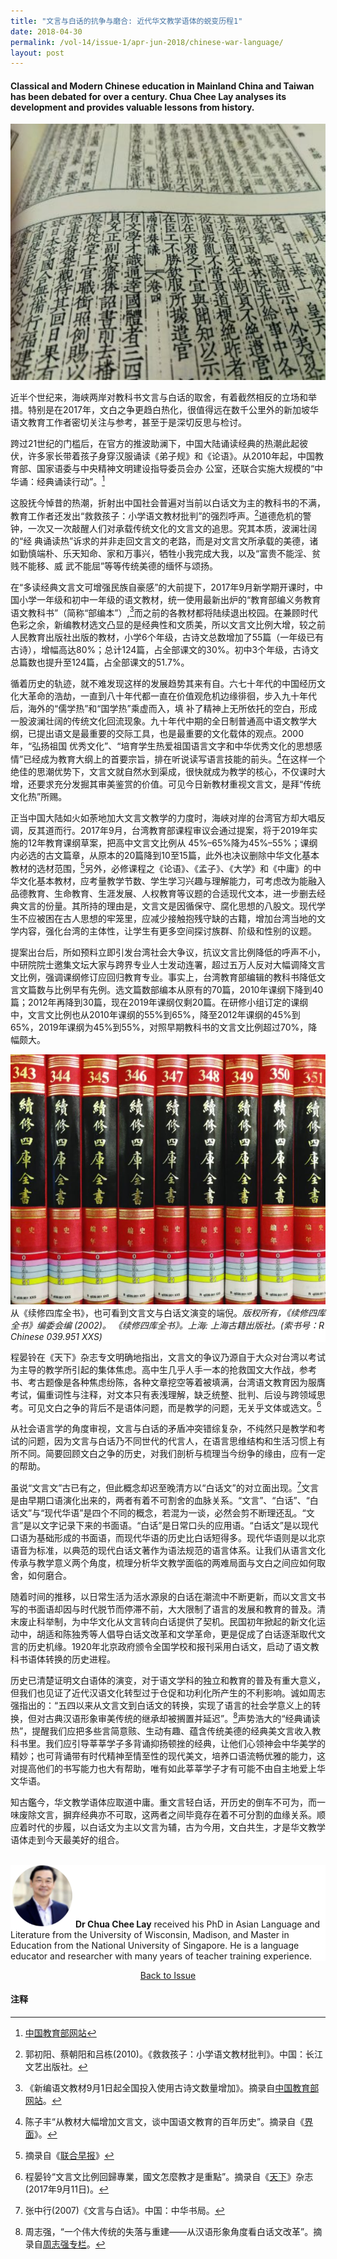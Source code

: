 ```yaml
---
title: "文言与白话的抗争与磨合: 近代华文教学语体的蜕变历程1"
date: 2018-04-30
permalink: /vol-14/issue-1/apr-jun-2018/chinese-war-language/
layout: post
---
```

#### Classical and Modern Chinese education in Mainland China and Taiwan has been debated for over a century. **Chua Chee Lay** analyses its development and provides valuable lessons from history.

<img style="width: 650px; height: 410px;" src="/images/Vol-14-issue-1/chinese/Chinese1.jpg">

近半个世纪来，海峡两岸对教科书文言与白话的取舍，有着截然相反的立场和举措。特别是在2017年，文白之争更趋白热化，很值得远在数千公里外的新加坡华语文教育工作者密切关注与参考，甚至于是深切反思与检讨。

跨过21世纪的门槛后，在官方的推波助澜下，中国大陆诵读经典的热潮此起彼伏，许多家长带着孩子身穿汉服诵读《弟子规》和《论语》。从2010年起，中国教育部、国家语委与中央精神文明建设指导委员会办
公室，还联合实施大规模的“中华诵：经典诵读行动”。[^1]

这股抚今悼昔的热潮，折射出中国社会普遍对当前以白话文为主的教科书的不满，教育工作者还发出“救救孩子：小学语文教材批判”的强烈呼声。[^2]道德危机的警钟，一次又一次敲醒人们对承载传统文化的文言文的追思。究其本质，波澜壮阔的“经 典诵读热”诉求的并非走回文言文的老路，而是对文言文所承载的美德，诸如勤慎端朴、乐天知命、家和万事兴，牺牲小我完成大我，以及“富贵不能淫、贫贱不能移、威
武不能屈”等等传统美德的缅怀与颂扬。

在“多读经典文言文可增强民族自豪感”的大前提下，2017年9月新学期开课时，中国小学一年级和初中一年级的语文教材，统一使用最新出炉的“教育部编义务教育语文教科书”（简称“部编本”）,[^3]而之前的各教材都将陆续退出校园。在兼顾时代色彩之余，新编教材选文凸显的是经典性和文质美，所以文言文比例大增，较之前人民教育出版社出版的教材，小学6个年级，古诗文总数增加了55篇（一年级已有古诗），增幅高达80%；总计124篇，占全部课文的30%。初中3个年级，古诗文总篇数也提升至124篇，占全部课文的51.7%。

循着历史的轨迹，就不难发现这样的发展趋势其来有自。六七十年代的中国经历文化大革命的浩劫，一直到八十年代都一直在价值观危机边缘徘徊，步入九十年代后，海外的“儒学热”和“国学热”乘虚而入，填
补了精神上无所依托的空白，形成一股波澜壮阔的传统文化回流现象。九十年代中期的全日制普通高中语文教学大纲，已提出语文是最重要的交际工具，也是最重要的文化载体的观点。2000年，“弘扬祖国
优秀文化”、“培育学生热爱祖国语言文字和中华优秀文化的思想感情”已经成为教育大纲上的首要宗旨，排在听说读写语言技能的前头。[^4]在这样一个绝佳的思潮优势下，文言文就自然水到渠成，很快就成为教学的核心，不仅课时大增，还要求充分发掘其审美鉴赏的价值。可见今日新教材重视文言文，是拜“传统文化热”所赐。

正当中国大陆如火如荼地加大文言文教学的力度时，海峡对岸的台湾官方却大唱反调，反其道而行。2017年9月，台湾教育部课程审议会通过提案，将于2019年实施的12年教育课纲草案，把高中文言文比例从
45%–65%降为45%–55%；课纲内必选的古文篇章，从原本的20篇降到10至15篇，此外也决议删除中华文化基本教材的选材范围，[^5]另外，必修课程之《论语》、《孟子》、《大学》和《中庸》的中华文化基本教材，应考量教学节数、学生学习兴趣与理解能力，可考虑改为能融入品德教育、生命教育、生涯发展、人权教育等议题的合适现代文本，进一步删去经典文言的份量。其所持的理由是，文言文是因循保守、腐化思想的八股文。现代学生不应被困在古人思想的牢笼里，应减少接触抱残守缺的古籍，增加台湾当地的文学内容，强化台湾的主体性，让学生有更多空间探讨族群、阶级和性别的议题。

提案出台后，所如预料立即引发台湾社会大争议，抗议文言比例降低的呼声不小，中研院院士邀集文坛大家与跨界专业人士发动连署，超过五万人反对大幅调降文言文比例，强调课纲修订应回归教育专业。事实上，台湾教育部编辑的教科书降低文言文篇数与比例早有先例。选文篇数部编本从原有的70篇，2010年课纲下降到40篇；2012年再降到30篇，现在2019年课纲仅剩20篇。在研修小组订定的课纲中，文言文比例也从2010年课纲的55%到65%，降至2012年课纲的45%到65%，2019年课纲为45%到55%，对照早期教科书的文言文比例超过70%，降幅颇大。

<img style="width: 650px; height: 400px;" src="/images/Vol-14-issue-1/chinese/Chinese2.JPG">
<div style="background-color: white;">从《续修四库全书》，也可看到文言文与白话文演变的端倪。<i>版权所有，《续修四库全书》编委会编 (2002)。
《续修四库全书》。上海: 上海古籍出版社。(索书号：R Chinese 039.951 XXS)</i></div>

程晏铃在《天下》杂志专文明确地指出，文言文的争议乃源自于大众对台湾以考试为主导的教学所引起的集体焦虑。高中生几乎人手一本的抢救国文大作战，参考书、考古题像是各种焦虑纷陈，各种文章挖空等着被填满，台湾语文教育因为服膺考试，偏重词性与注释，对文本只有表浅理解，缺乏统整、批判、后设与跨领域思考。可见文白之争的背后不是语体问题，而是教学的问题，无关乎文体或选文。[^6]

从社会语言学的角度审视，文言与白话的矛盾冲突错综复杂，不纯然只是教学和考试的问题，因为文言与白话乃不同世代的代言人，在语言思维结构和生活习惯上有所不同。简要回顾文白之争的历史，对我们剖析与梳理当今纷争的缘由，应有一定的帮助。

虽说“文言文”古已有之，但此概念却迟至晚清方以“白话文”的对立面出现。[^7]文言是由早期口语演化出来的，两者有着不可割舍的血脉关系。“文言”、“白话”、“白话文”与“现代华语”是四个不同的概念，若混为一谈，必然会剪不断理还乱。“文言”是以文字记录下来的书面语。“白话”是日常口头的应用语。“白话文”是以现代口语为基础形成的书面语，而现代华语的历史比白话短得多。现代华语则是以北京语音为标准，以典范的现代白话文著作为语法规范的语言体系。让我们从语言文化传承与教学意义两个角度，梳理分析华文教学面临的两难局面与文白之间应如何取舍，如何磨合。

随着时间的推移，以日常生活为活水源泉的白话在潮流中不断更新，而以文言文书写的书面语却因与时代脱节而停滞不前，大大限制了语言的发展和教育的普及。清末废止科举制，为中华文化从文言转向白话提供了契机。民国初年掀起的新文化运动中，胡适和陈独秀等人倡导白话文改革和文学革命，更是促成了白话逐渐取代文言的历史机缘。1920年北京政府颁令全国学校和报刊采用白话文，启动了语文教科书语体转换的历史进程。

历史已清楚证明文白语体的演变，对于语文学科的独立和教育的普及有重大意义，但我们也见证了近代汉语文化转型过于仓促和功利化所产生的不利影响。诚如周志强指出的：“五四以来从文言文到白话文的转换，实现了语言的社会学意义上的转换，但对古典汉语形象审美传统的继承却被搁置并延迟”。[^8]声势浩大的“经典诵读热”，提醒我们应把多些言简意赅、生动有趣、蕴含传统美德的经典美文言收入教科书里。我们应引导莘莘学子多背诵抑扬顿挫的经典，让他们心领神会中华美学的精妙；也可背诵带有时代精神至情至性的现代美文，培养口语流畅优雅的能力，这对提高他们的书写能力也大有帮助，唯有如此莘莘学子才有可能不由自主地爱上华文华语。

知古鑑今，华文教学语体应取道中庸。重文言轻白话，开历史的倒车不可为，而一味废除文言，摒弃经典亦不可取，这两者之间毕竟存在着不可分割的血缘关系。顺应着时代的步履，以白话文为主以文言为辅，古为今用，文白共生，才是华文教学语体走到今天最美好的组合。

<br>
<div style="background-color: white;">
<img src="/images/Vol-14-issue-1/chinese/Chinese3.JPG" style="width: 100px; height: 100px;">
<b>Dr Chua Chee Lay</b> received his PhD in Asian Language and Literature from the University of Wisconsin, Madison, and Master in Education from the National University of Singapore. He is a language educator and researcher with many years of teacher training experience.
</div>

<a href="https://biblioasia.nlb.gov.sg/vol-14/issue-1/apr-jun-2018/"><center>Back to Issue</center></a>

#### **注释**
[^1]:[中国教育部网站](http://www.moe.gov.cn/jyb_xxgk/xxgk_jyta/jyta_yys/201611/t20161117_289194.html)  
[^2]:郭初阳、蔡朝阳和吕栋(2010)。《救救孩子：小学语文教材批判》。中国：长江文艺出版社。
[^3]:《新编语文教材9月1日起全国投入使用古诗文数量增加》。摘录自[中国教育部网站](http://www.moe.gov.cn/jyb_xwfb/xw_fbh/moe_2069/xwfbh_2017n/xwfb_20170828/mtbd_20170828/201708/t20170830_312738.html)。
[^4]:陈子丰“从教材大幅增加文言文，谈中国语文教育的百年历史”。摘录自《[界面](http://www.jiemian.com/article/1545417.html)》。 
[^5]:摘录自《[联合早报](http://www.zaobao.com.sg/realtime/china/story20170911-794322)》
[^6]:程晏铃“文言文比例回歸專業，國文怎麼教才是重點”。摘录自《[天下](https://www.cw.com.tw/article/article.action?id=5084897)》杂志(2017年9月11日)。 
[^7]:张中行(2007)《文言与白话》。中国：中华书局。
[^8]:周志强，“一个伟大传统的失落与重建——从汉语形象角度看白话文改革”。摘录自[周志强专栏](http://www.aisixiang.com/data/21630.html)。